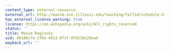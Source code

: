 ```yaml
---
content_type: external-resource
external_url: http://maxim.ece.illinois.edu/teaching/fall14/schedule.html
has_external_license_warning: true
license: https://en.wikipedia.org/wiki/All_rights_reserved
status: ''
title: Maxim Raginsky
uid: d6180c7a-2fb5-4613-8f3f-0fd138a29ea4
wayback_url: ''
---
```

